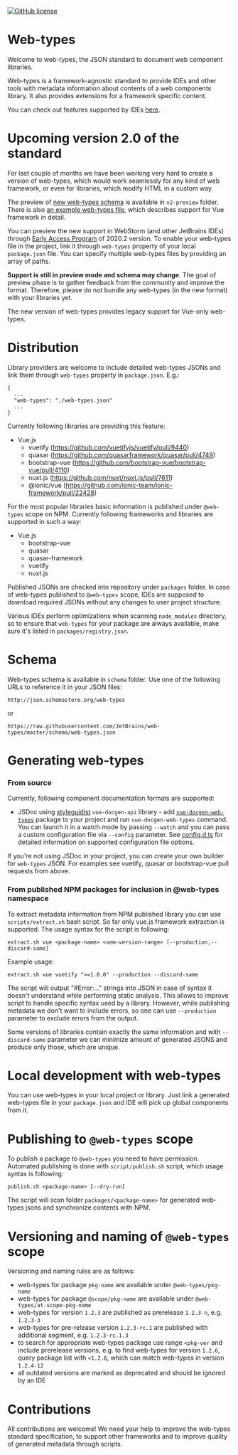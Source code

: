 [![GitHub license](https://img.shields.io/badge/license-Apache%20License%202.0-blue.svg?style=flat)](https://www.apache.org/licenses/LICENSE-2.0)

# Web-types

Welcome to web-types, the JSON standard to document web component libraries.

Web-types is a framework-agnostic standard to provide IDEs and other tools with metadata information about contents 
of a web components library. It also provides extensions for a framework specific content.

You can check out features supported by IDEs [here](https://github.com/JetBrains/web-types/wiki/Features-supported-by-IDEs).

# Upcoming version 2.0 of the standard

For last couple of months we have been working very hard to create a version of web-types, which 
would work seamlessly for any kind of web framework, or even for libraries, which modify HTML
in a custom way.

The preview of [new web-types schema](https://github.com/JetBrains/web-types/blob/master/v2-preview/web-types.json)
is available in `v2-preview` folder. There is also [an example web-types file](https://github.com/JetBrains/web-types/blob/master/v2-preview/vue@3.0.0.web-types.json), 
which describes support for Vue framework in detail.

You can preview the new support in WebStorm (and other JetBrains IDEs) through [Early Access Program](https://www.jetbrains.com/webstorm/nextversion/) of 2020.2 version.
To enable your web-types file in the project, link it through `web-types` property of your local `package.json` file.
You can specify multiple web-types files by providing an array of paths.

**Support is still in preview mode and schema may change**. The goal of preview phase is to gather 
feedback from the community and improve the format. Therefore, please do not bundle any web-types (in the new format) 
with your libraries yet.

The new version of web-types provides legacy support for Vue-only web-types.

# Distribution

Library providers are welcome to include detailed web-types JSONs and link them through `web-types`
property in `package.json`. E.g.:
```
{
  ...
  "web-types": "./web-types.json"
  ...
}
```
Currently following libraries are providing this feature:
 * Vue.js
   * vuetify (https://github.com/vuetifyjs/vuetify/pull/9440)
   * quasar (https://github.com/quasarframework/quasar/pull/4749)
   * bootstrap-vue (https://github.com/bootstrap-vue/bootstrap-vue/pull/4110)
   * nuxt.js (https://github.com/nuxt/nuxt.js/pull/7611)
   * @ionic/vue (https://github.com/ionic-team/ionic-framework/pull/22428)

For the most popular libraries basic information is published under `@web-types` scope on NPM. 
Currently following frameworks and libraries are supported in such a way:
 * Vue.js
    * bootstrap-vue 
    * quasar
    * quasar-framework
    * vuetify
    * nuxt.js

Published JSONs are checked into repository under `packages` folder. In case of web-types published to `@web-types` scope,  IDEs are supposed to download required JSONs without any changes to user project structure.

Various IDEs perform optimizations when scanning `node_modules` directory, so to ensure that `web-types` for 
your package are always available, make sure it's listed in `packages/registry.json`.

# Schema

Web-types schema is available in `schema` folder. Use one of the following URLs to reference it in your JSON files:
```
http://json.schemastore.org/web-types
```
or
```
https://raw.githubusercontent.com/JetBrains/web-types/master/schema/web-types.json
```


# Generating web-types

### From source

Currently, following component documentation formats are supported:
- JSDoc using [styleguidist](https://vue-styleguidist.github.io/docs/Documenting.html#code-comments) `vue-docgen-api`
  library - add [`vue-docgen-web-types`](https://www.npmjs.com/package/vue-docgen-web-types) package to your project 
  and run `vue-docgen-web-types` command. You can launch it in a watch mode by passing `--watch` and 
  you can pass a custom configuration file via `--config` parameter. 
  See [config.d.ts](https://github.com/JetBrains/web-types/blob/master/gen/vue-docgen-web-types/types/config.d.ts)
  for detailed information on supported configuration file options.
  
If you're not using JSDoc in your project, you can create your own builder for `web-types` JSON. For examples see
vuetify, quasar or bootstrap-vue pull requests from above.

### From published NPM packages for inclusion in @web-types namespace
To extract metadata information from NPM published library you can use `scripts/extract.sh` bash script. 
So far only vue.js framework extraction is supported. The usage syntax for the script is following:

```
extract.sh vue <package-name> <sem-version-range> [--production,--discard-same]
```
Example usage:
```
extract.sh vue vuetify ">=1.0.0" --production --discard-same
```
The script will output "#Error:..." strings into JSON in case of syntax it doesn't understand
while performing static analysis. This allows to improve script to handle specific syntax used
by a library. However, while publishing metadata we don't want to include errors, so one can
use `--production` parameter to exclude errors from the output. 

Some versions of libraries contain exactly the same information and with `--discard-same` parameter
we can minimize amount of generated JSONS and produce only those, which are unique.

# Local development with web-types

You can use web-types in your local project or library. Just link a generated web-types file in your `package.json` and IDE will pick up global components from it.

# Publishing to `@web-types` scope

To publish a package to `@web-types` you need to have permission. Automated publishing is done with
`script/publish.sh` script, which usage syntax is following:
```
publish.sh <package-name> [--dry-run]
```
The script will scan folder `packages/<package-name>` for generated web-types jsons and synchronize
contents with NPM. 

# Versioning and naming of `@web-types` scope
Versioning and naming rules are as follows:
* web-types for package `pkg-name` are available under `@web-types/pkg-name`
* web-types for package `@scope/pkg-name` are available under `@web-types/at-scope-pkg-name`
* web-types for version `1.2.3` are published as prerelease `1.2.3-n`, e.g. `1.2.3-3`
* web-types for pre-release version `1.2.3-rc.1` are published with additional segment, 
  e.g. `1.2.3-rc.1.3`
* to search for appropriate web-types package use range `<pkg-ver` and include prerelease versions, 
  e.g. to find web-types for version `1.2.6`, query package list with `<1.2.6`, which can match 
  web-types in version `1.2.4-12` 
* all outdated versions are marked as deprecated and should be ignored by an IDE

# Contributions

All contributions are welcome! We need your help to improve the web-types standard specification,
to support other frameworks and to improve quality of generated metadata through scripts. 
